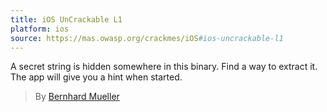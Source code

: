 ```yaml
---
title: iOS UnCrackable L1
platform: ios
source: https://mas.owasp.org/crackmes/iOS#ios-uncrackable-l1
---
```


A secret string is hidden somewhere in this binary. Find a way to extract it. The app will give you a hint when started.

> By [Bernhard Mueller](https://github.com/muellerberndt "Bernhard Mueller")

